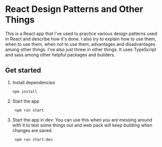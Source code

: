 # React Design Patterns and Other Things

This is a React app that I've used to practice various design patterns used in React and describe how it's done. I also try to explain how to use them, when to use them, when not to use them, advantages and disadvantages among other things. I've also just threw in other things. It uses TypeScript and sass among other helpful packages and builders.

## Get started

1. Install dependencies

   ```bash
   npm install
   ```

2. Start the app

   ```bash
    npm run start
   ```

3. Start the app in dev: You can use this when you are messing around with it to test some things out and web pack will keep building when changes are saved.

   ```bash
    npm run start:dev
   ```
